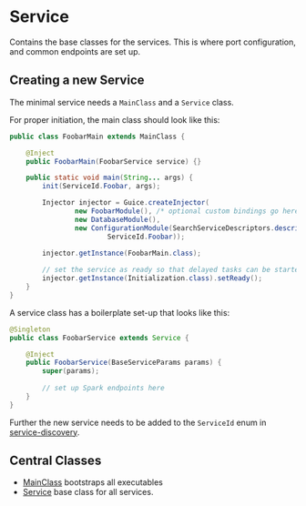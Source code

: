 # Service

Contains the base classes for the services. This is where port configuration,
and common endpoints are set up. 

## Creating a new Service

The minimal service needs a `MainClass` and a `Service` class. 

For proper initiation, the main class should look like this:

```java
public class FoobarMain extends MainClass {

    @Inject
    public FoobarMain(FoobarService service) {}

    public static void main(String... args) {
        init(ServiceId.Foobar, args);

        Injector injector = Guice.createInjector(
                new FoobarModule(), /* optional custom bindings go here */
                new DatabaseModule(),
                new ConfigurationModule(SearchServiceDescriptors.descriptors, 
                        ServiceId.Foobar));

        injector.getInstance(FoobarMain.class);
        
        // set the service as ready so that delayed tasks can be started
        injector.getInstance(Initialization.class).setReady();
    }
}
```

A service class has a boilerplate set-up that looks like this:

```java
@Singleton
public class FoobarService extends Service {

    @Inject
    public FoobarService(BaseServiceParams params) {
        super(params);
        
        // set up Spark endpoints here
    }
}
```

Further the new service needs to be added to the `ServiceId` enum in [service-discovery](../service-discovery).

## Central Classes

* [MainClass](src/main/java/nu/marginalia/service/MainClass.java) bootstraps all executables
* [Service](src/main/java/nu/marginalia/service/server/Service.java) base class for all services.